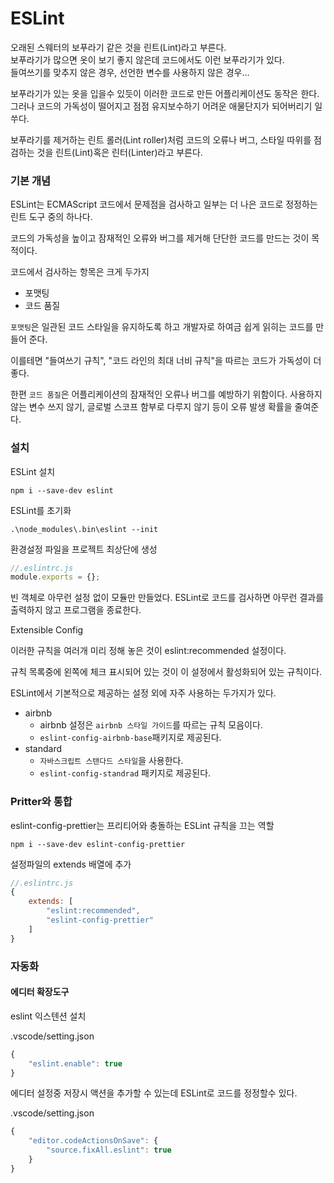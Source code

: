 # ESLint

오래된 스웨터의 보푸라기 같은 것을 린트(Lint)라고 부른다. <br>
보푸라기가 많으면 옷이 보기 좋지 않은데 코드에서도 이런 보푸라기가 있다.<br>들여쓰기를 맞추지 않은 경우, 선언한 변수를 사용하지 않은 경우...

보푸라기가 있는 옷을 입을수 있듯이 이러한 코드로 만든 어플리케이션도 동작은 한다. 그러나 코드의 가독성이 떨어지고 점점 유지보수하기 어려운 애물단지가 되어버리기 일쑤다.

보푸라기를 제거하는 린트 롤러(Lint roller)처럼 코드의 오류나 버그, 스타일 따위를 점검하는 것을 린트(Lint)혹은 린터(Linter)라고 부른다.

### 기본 개념

ESLint는 ECMAScript 코드에서 문제점을 검사하고 일부는 더 나은 코드로 정정하는 린트 도구 중의 하나다.

코드의 가독성을 높이고 잠재적인 오류와 버그를 제거해 단단한 코드를 만드는 것이 목적이다.

코드에서 검사하는 항목은 크게 두가지

- 포맷팅
- 코드 품질

`포맷팅`은 일관된 코드 스타일을 유지하도록 하고 개발자로 하여금 쉽게 읽히는 코드를 만들어 준다.

이를테면 "들여쓰기 규칙", "코드 라인의 최대 너비 규칙"을 따르는 코드가 가독성이 더 좋다.

한편 `코드 품질`은 어플리케이션의 잠재적인 오류나 버그를 예방하기 위함이다. 사용하지 않는 변수 쓰지 않기, 글로벌 스코프 함부로 다루지 않기 등이 오류 발생 확률을 줄여준다.

### 설치

ESLint 설치

```
npm i --save-dev eslint
```

ESLint를 초기화

```
.\node_modules\.bin\eslint --init
```

환경설정 파일을 프로젝트 최상단에 생성

```js
//.eslintrc.js
module.exports = {};
```

빈 객체로 아무런 설정 없이 모듈만 만들었다. ESLint로 코드를 검사하면 아무런 결과를 출력하지 않고 프로그램을 종료한다.

Extensible Config

이러한 규칙을 여러개 미리 정해 놓은 것이 eslint:recommended 설정이다.

규칙 목록중에 왼쪽에 체크 표시되어 있는 것이 이 설정에서 활성화되어 있는 규칙이다.

ESLint에서 기본적으로 제공하는 설정 외에 자주 사용하는 두가지가 있다.

- airbnb
  - airbnb 설정은 `airbnb 스타일 가이드`를 따르는 규칙 모음이다.
  - `eslint-config-airbnb-base`패키지로 제공된다.
- standard
  - `자바스크립트 스탠다드 스타일`을 사용한다.
  - `eslint-config-standrad` 패키지로 제공된다.

### Pritter와 통합

eslint-config-prettier는 프리티어와 충돌하는 ESLint 규칙을 끄는 역할

```
npm i --save-dev eslint-config-prettier
```

설정파일의 extends 배열에 추가

```js
//.eslintrc.js
{
    extends: [
        "eslint:recommended",
        "eslint-config-prettier"
    ]
}

```

### 자동화

#### 에디터 확장도구

eslint 익스텐션 설치

.vscode/setting.json

```js
{
    "eslint.enable": true
}
```

에디터 설정중 저장시 액션을 추가할 수 있는데 ESLint로 코드를 정정할수 있다.

.vscode/setting.json

```js
{
    "editor.codeActionsOnSave": {
        "source.fixAll.eslint": true
    }
}
```
